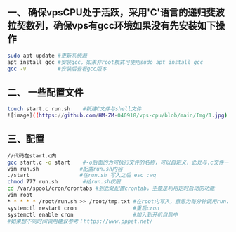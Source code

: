 ## 一、 确保vpsCPU处于活跃，采用'C'语言的递归斐波拉契数列，确保vps有gcc环境如果没有先安装如下操作

```bash
sudo apt update	#更新系统源
apt install gcc	#安装gcc，如果非root模式可使用sudo apt install gcc
gcc -v			#安装后查看gcc版本
```

## 二、 一些配置文件

```bash
touch start.c run.sh	#新建C文件与shell文件
![image]((https://github.com/HM-ZM-040918/vps-cpu/blob/main/Img/1.jpg)
```

## 三、配置

```bash
//代码在start.c内
gcc start.c -o start 	#-o后面的为可执行文件的名称，可以自定义，此处与.c文件一致
vim run.sh			   #配置run.sh内容
./start				   #在run.sh 写入之后 esc :wq
chmod 777 run.sh 		#给run.sh权限
cd /var/spool/cron/crontabs #到此处配置crontab，主要是利用定时启动的功能
vim root
* * * * * /root/run.sh >> /root/tmp.txt	#在root内写入，意思为每分钟调用run.sh将结果写入tmp.txt中,'>>后面的也可以省略'执行完成后:wq
systemctl restart cron                  #重启cron
systemctl enable cron                   #加入到开机自启中
#如果想不同时间调用建议参考：https://www.pppet.net/
```

